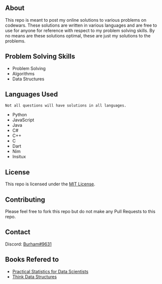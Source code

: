 ## About

This repo is meant to post my online solutions to various problems on codewars.
These solutions are written in various languages and are free to use for anyone for reference with respect to my problem solving skills.
By no means are these solutions optimal, these are just my solutions to the problems.

## Problem Solving Skills

- Problem Solving
- Algorithms
- Data Structures

## Languages Used

`Not all questions will have solutions in all languages.`

- Python
- JavaScript
- Java
- C#
- C++
- C
- Dart
- Nim
- Insitux

## License

This repo is licensed under the [MIT License](https://opensource.org/licenses/MIT).

## Contributing

Please feel free to fork this repo but do not make any Pull Requests to this repo.

## Contact

Discord: [Burham#9631]("https://discordapp.com/users/495099741621846016/")

## Books Refered to

- [Practical Statistics for Data Scientists](https://www.amazon.com/Practical-Statistics-Data-Scientists-2e/dp/149207294X)
- [Think Data Structures](https://www.amazon.com/Think-Data-Structures-Algorithms-Information/dp/1491972394/)
